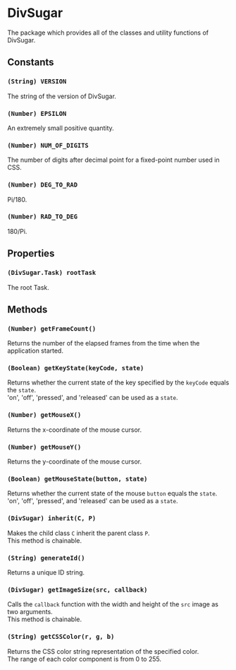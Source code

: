 DivSugar
========

The package which provides all of the classes and utility functions of DivSugar.

Constants
---------

### `(String) VERSION`
The string of the version of DivSugar.

### `(Number) EPSILON`
An extremely small positive quantity.

### `(Number) NUM_OF_DIGITS`
The number of digits after decimal point for a fixed-point number used in CSS.

### `(Number) DEG_TO_RAD`
Pi/180.

### `(Number) RAD_TO_DEG`
180/Pi.

Properties
----------

### `(DivSugar.Task) rootTask`
The root Task.

Methods
-------

### `(Number) getFrameCount()`
Returns the number of the elapsed frames from the time when the application started.

### `(Boolean) getKeyState(keyCode, state)`
Returns whether the current state of the key specified by the `keyCode` equals the `state`.  
'on', 'off', 'pressed', and 'released' can be used as a `state`.

### `(Number) getMouseX()`
Returns the x-coordinate of the mouse cursor.

### `(Number) getMouseY()`
Returns the y-coordinate of the mouse cursor.

### `(Boolean) getMouseState(button, state)`
Returns whether the current state of the mouse `button` equals the `state`.  
'on', 'off', 'pressed', and 'released' can be used as a `state`.

### `(DivSugar) inherit(C, P)`
Makes the child class `C` inherit the parent class `P`.  
This method is chainable.

### `(String) generateId()`
Returns a unique ID string.

### `(DivSugar) getImageSize(src, callback)`
Calls the `callback` function with the width and height of the `src` image as two arguments.  
This method is chainable.

### `(String) getCSSColor(r, g, b)`
Returns the CSS color string representation of the specified color.  
The range of each color component is from 0 to 255.
